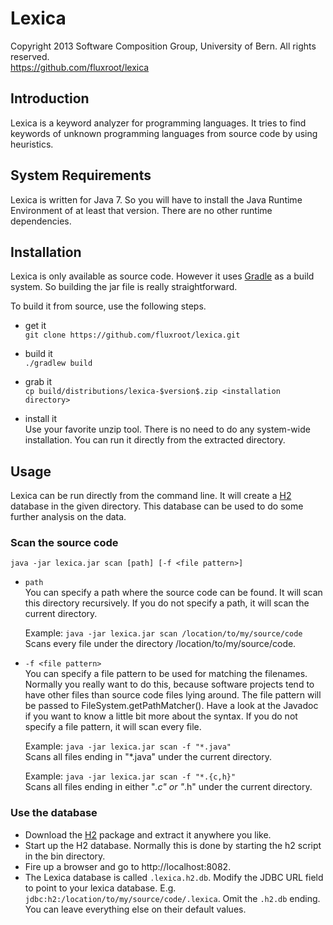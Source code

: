 Lexica
======

Copyright 2013 Software Composition Group, University of Bern.
All rights reserved.  
https://github.com/fluxroot/lexica


Introduction
------------
Lexica is a keyword analyzer for programming languages. It tries to find
keywords of unknown programming languages from source code by using
heuristics.


System Requirements
-------------------
Lexica is written for Java 7. So you will have to install the Java
Runtime Environment of at least that version. There are no other runtime
dependencies.


Installation
------------
Lexica is only available as source code. However it uses [Gradle] as a
build system. So building the jar file is really straightforward.

To build it from source, use the following steps.

- get it  
`git clone https://github.com/fluxroot/lexica.git`

- build it  
`./gradlew build`

- grab it  
`cp build/distributions/lexica-$version$.zip <installation directory>`

- install it  
Use your favorite unzip tool. There is no need to do any system-wide
installation. You can run it directly from the extracted directory.


Usage
-----
Lexica can be run directly from the command line. It will create a [H2]
database in the given directory. This database can be used to do some
further analysis on the data.

### Scan the source code
`java -jar lexica.jar scan [path] [-f <file pattern>]`

- `path`  
You can specify a path where the source code can be found. It will scan
this directory recursively. If you do not specify a path, it will scan
the current directory.

    Example: `java -jar lexica.jar scan /location/to/my/source/code`  
Scans every file under the directory /location/to/my/source/code.

- `-f <file pattern>`  
You can specify a file pattern to be used for matching the filenames.
Normally you really want to do this, because software projects tend to
have other files than source code files lying around. The file pattern
will be passed to FileSystem.getPathMatcher(). Have a look at the
Javadoc if you want to know a little bit more about the syntax. If you
do not specify a file pattern, it will scan every file.

    Example: `java -jar lexica.jar scan -f "*.java"`  
Scans all files ending in "*.java" under the current directory.

    Example: `java -jar lexica.jar scan -f "*.{c,h}"`  
Scans all files ending in either "*.c" or "*.h" under the current directory.

### Use the database
- Download the [H2] package and extract it anywhere you like.
- Start up the H2 database. Normally this is done by starting the h2
script in the bin directory.
- Fire up a browser and go to http://localhost:8082.
- The Lexica database is called `.lexica.h2.db`. Modify the JDBC URL
field to point to your lexica database. E.g.
`jdbc:h2:/location/to/my/source/code/.lexica`. Omit the `.h2.db` ending.
You can leave everything else on their default values.

[Gradle]: http://gradle.org
[H2]: http://www.h2database.com
